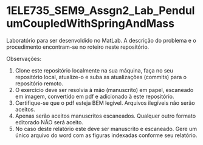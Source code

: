 # 1ELE735_SEM9_Assgn2_Lab_PendulumCoupledWithSpringAndMass

Laboratório para ser desenvoldido no MatLab. A descrição do problema e o procedimento encontram-se no roteiro neste repositório.

Observações:

1. Clone este repositório localmente na sua máquina, faça no seu repositório local, atualize-o e suba as atualizações (commits) para o repositório remoto.
2. O exercício deve ser resolvia à mão (manuscrito) em papel, escaneado em imagem, convertido em pdf e adicionado à este repositório.
3. Certifique-se que o pdf esteja BEM legível. Arquivos ilegíveis não serão aceitos.
4. Apenas serão aceitos manuscritos escaneados. Qualquer outro formato editorado NÃO será aceito.
5. No caso deste relatório este deve ser manuscrito e escaneado. Gere um único arquivo do word com as figuras indexadas conforme seu relatório.
